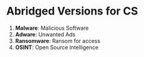 # Abridged Versions for CS

1. **Malware**: Malicious Software
2. **Adware**: Unwanted Ads
3. **Ransomware**: Ransom for access
4. **OSINT**: Open Source Intelligence
